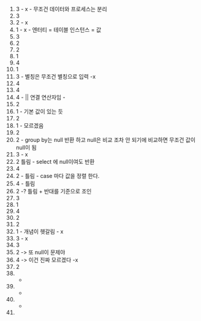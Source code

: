 1. 3 - x - 무조건 데이터와 프로세스는 분리
2. 3
3. 2 - x
4. 1 - x - 엔터티 = 테이블 인스턴스 = 값
5. 3
6. 2
7. 2
8. 1
9. 4
10. 1
11. 3 - 별칭은 무조건 별칭으로 입력 -x
12. 4
13. 4
14. 4 - || 연결 연산자임 - 
15. 2
16. 1 - 기본 값이 있는 듯
17. 2
18. 1 - 모르겠음
19. 2
20. 2 - group by는 null 반환 하고 null은 비교 조차 안 되기에 비교하면 무조건 값이 null이 됨
21. 3 - x
22. 2 틀림 - select 에 null이여도 반환
23. 4
24. 2 - 틀림 - case 마다 값을 정렬 한다.
25. 4 - 틀림
26. 2 -? 틀림 + 반대를 기준으로 조인
27. 3
28. 1
29. 4
30. 2
31. 2
32. 1 - 개념이 헷갈림 - x
33. 3 - x
34. 3
35. 2 -> 또 null이 문제야
36. 4 -> 이건 진짜 모르겠다 -x
37. 2
38. -
39. -
40. -
41. 


